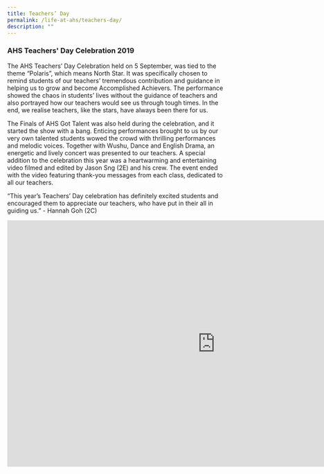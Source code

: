 ```yaml
---
title: Teachers’ Day
permalink: /life-at-ahs/teachers-day/
description: ""
---
```

### AHS Teachers' Day Celebration 2019

The AHS Teachers’ Day Celebration held on 5 September, was tied to the theme “Polaris”, which means North Star. It was specifically chosen to remind students of our teachers’ tremendous contribution and guidance in helping us to grow and become Accomplished Achievers. The performance showed the chaos in students’ lives without the guidance of teachers and also portrayed how our teachers would see us through tough times. In the end, we realise teachers, like the stars, have always been there for us.

The Finals of AHS Got Talent was also held during the celebration, and it started the show with a bang. Enticing performances brought to us by our very own talented students wowed the crowd with thrilling performances and melodic voices. Together with Wushu, Dance and English Drama, an energetic and lively concert was presented to our teachers. A special addition to the celebration this year was a heartwarming and entertaining video filmed and edited by Jason Sng (2E) and his crew. The event ended with the video featuring thank-you messages from each class, dedicated to all our teachers.

“This year’s Teachers’ Day celebration has definitely excited students and encouraged them to appreciate our teachers, who have put in their all in guiding us.” - Hannah Goh (2C)

<iframe allowfullscreen="true" height="569" width="960" frameborder="0" src="https://docs.google.com/presentation/d/e/2PACX-1vR5gBa_PLtqGsEYcjogUM-XDYBfu_9Vf6lXY9jm8K3PECV7R_HYnTA5GKVfCqJ94nkD9JLRZRvmgcf8/embed?start=false&amp;loop=false&amp;delayms=3000"></iframe>